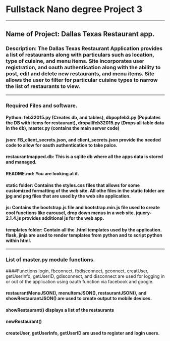 # Fullstack Nano degree Project 3

***

## Name of Project: Dallas Texas Restaurant app.

### Description: The Dallas Texas Restaurant Application provides a list of restaurants along with particulars such as location, type of cuisine, and menu items. Site incorporates user registration, and oauth authentication along with the ability to post, edit and delete new restaurants, and menu items. Site allows the user to filter for particular cuisine types to narrow the list of restaurants to view.
***

### Required Files and software.

#### Python: feb32015.py (Creates db, and tables), dbpopfeb3.py (Populates the DB with items for restaurant), dropallfeb32015.py (Drops all table data in the db), master.py (contains the main server code)

#### json: FB_client_secrets.json, and client_secrets.json provide the needed code to allow for oauth authentication to take palce.

#### restaurantmapped.db: This is a sqlite db where all the apps data is stored and managed.

#### README.md: You are looking at it.

#### static folder: Contains the styles.css files that allows for some customized formatting of the web site. All othe files in the static folder are jpg and png files that are used by the web site application.

#### js: Contains the bootstrap.js file and bootstrap.min.js file used to create cool functions like carousel, drop down menus in a web site. jquery-2.1.4.js provides additional js for the web app.

#### templates folder: Contain all the .html templates used by the application. flask, jinja are used to render templates from python and to script python within html.
***

### List of master.py module functions.

####Functions login, fbconnect, fbdisconnect, gconnect, creatUser, getUserInfo, getUserID, gdisconnect, and disconnect are used for logging in or out of the application using oauth function via facebook and google.

#### restaurantMenuJSON(), menuItemJSON(), restaurantJSON(), and showRestaurantJSON() are used to create output to mobile devices.

#### showRestaurant() displays a list of the restaurants

#### newRestaurant()
#### createUser, getUserInfo, getUserID are used to register and login users.


